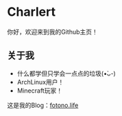 # Charlert
你好，欢迎来到我的Github主页！

## 关于我
- 什么都学但只学会一点点的垃圾(•̀ᴗ-)
- ArchLinux用户！
- Minecraft玩家！

这是我的Blog：[fotono.life](http://fotono.life)
